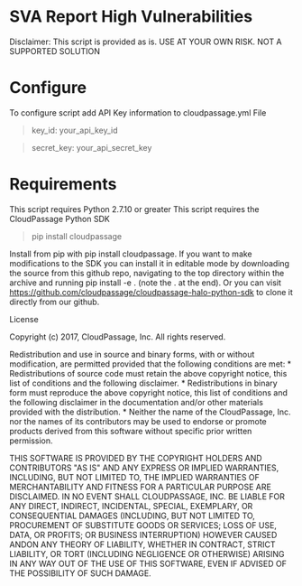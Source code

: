 # SVA Report High Vulnerabilities


Disclaimer: This script is provided as is. USE AT YOUR OWN RISK.
NOT A SUPPORTED SOLUTION

# Configure
To configure script add API Key information to cloudpassage.yml File
>key_id: your_api_key_id

>secret_key: your_api_secret_key


# Requirements

This script requires Python 2.7.10 or greater
This script requires the CloudPassage Python SDK
> pip install cloudpassage

Install from pip with pip install cloudpassage. If you want to make modifications to the SDK you can install it in editable mode by downloading the source from this github repo, navigating to the top directory within the archive and running pip install -e . (note the . at the end). Or you can visit https://github.com/cloudpassage/cloudpassage-halo-python-sdk to clone it directly from our github.


License

Copyright (c) 2017, CloudPassage, Inc. All rights reserved.

Redistribution and use in source and binary forms, with or without modification, are permitted provided that the following conditions are met: * Redistributions of source code must retain the above copyright notice, this list of conditions and the following disclaimer. * Redistributions in binary form must reproduce the above copyright notice, this list of conditions and the following disclaimer in the documentation and/or other materials provided with the distribution. * Neither the name of the CloudPassage, Inc. nor the names of its contributors may be used to endorse or promote products derived from this software without specific prior written permission.

THIS SOFTWARE IS PROVIDED BY THE COPYRIGHT HOLDERS AND CONTRIBUTORS "AS IS" AND ANY EXPRESS OR IMPLIED WARRANTIES, INCLUDING, BUT NOT LIMITED TO, THE IMPLIED WARRANTIES OF MERCHANTABILITY AND FITNESS FOR A PARTICULAR PURPOSE ARE DISCLAIMED. IN NO EVENT SHALL CLOUDPASSAGE, INC. BE LIABLE FOR ANY DIRECT, INDIRECT, INCIDENTAL, SPECIAL, EXEMPLARY, OR CONSEQUENTIAL DAMAGES (INCLUDING, BUT NOT LIMITED TO, PROCUREMENT OF SUBSTITUTE GOODS OR SERVICES; LOSS OF USE, DATA, OR PROFITS; OR BUSINESS INTERRUPTION) HOWEVER CAUSED ANDON ANY THEORY OF LIABILITY, WHETHER IN CONTRACT, STRICT LIABILITY, OR TORT (INCLUDING NEGLIGENCE OR OTHERWISE) ARISING IN ANY WAY OUT OF THE USE OF THIS SOFTWARE, EVEN IF ADVISED OF THE POSSIBILITY OF SUCH DAMAGE.
